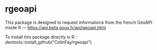 # rgeoapi
This package is designed to request informations from the french GéoAPI inside R — https://api.beta.gouv.fr/api/geoapi.html

To install this package directly in R : devtools::install_github("ColinFay/rgeoapi")

